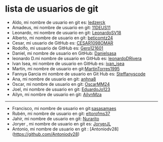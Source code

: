 # lista de usuarios de git


- Aldo, mi nombre de usuario en git es: [ledzerck](https://github.com/ledzerck)
- Amadeus, mi nombre de usuario en git: [11DEUS11](https://github.com/11DEUS11)
- Leonardo, mi nombre de usuario en git: [LeonardoSV18](https://github.com/LeonardoSV18)
- Alberto, mi nombre de usuario en git: [beticomtz24](https://github.com/beticomtz24)
- Cesar, mi usuario de GitHub es: [CESAR1098OMAR](https://github.com/CESAR1098OMAR)
- Rodolfo, mi usuario de GitHub es: [Gero121601](https://github.com/Gero121601)
- Daniel, mi nombre de usuario en GitHub: [Danielsasa](https://github.com/Danielsasa)
- leonardo D.mi nombre de usuario en GitHub es: [leonardoDRivera](https://github.com/leonardoDRivera)
- Ivan Isea, mi nombre de usuario en GitHub es: [ivan_isea](https://github.com/ivanisea1983)
- Martin, mi nombre de usuario en git:[MartinTorres1995](https://github.com/MartinTorres1995)
- Fannya Garcia mi nombre de usuario en Git Hub es: [Steffanyscode](https://github.com/Steffanyscode)
- Ana, mi nombre de usuario en git: [anhna8](https://github.com/anhna8)
- Oscar, mi nombre de usuario en git: [OscarMM24](https://github.com/OscarMM24)
- Joel, mi nombre de usuario en git: [EduardoJo123](https://github.com/EduardoJo123-d)
- Ailyn, mi nombre de usuario en git: [AilynMza](https://github.com/AilynMza)
---
- Francisco, mi nombre de usuario en git:[sasasamaes](https://github.com/sasasamaes)
- Rubén, mi nombre de usuario en git: [eltorofms37](https://github.com/Torofms37)
- Jahir, mi nombre de usuario en git: [Nurarito](https://github.com/Nurarito)
- Joryer , mi nombre de usuario en git es: [JoryerJL](https://github.com/JoryerJL)
- Antonio, mi nombre de usuario en git : [Antoniodv28] (https://github.com/Antoniodv28)